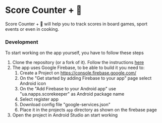 # Score Counter + 🎲

Score Counter + 🎲 will help you to track scores in board games, sport events or even in cooking.

### Development

To start working on the app yourself, you have to follow these steps

1. Clone the repository (or a fork of it). Follow the instructions [here](http://help.github.com/fork-a-repo/)
2. The app uses Google Firebase, to be able to build it you need to:
   1. Create a Project on https://console.firebase.google.com/ 
   2. On the "Get started by adding Firebase to your app" page select Android icon
   3. On the "Add Firebase to your Android app" use "ua.napps.scorekeeper" as Android package name 
   4. Select register app
   5. Download config file "google-services.json"
   6. Place it in the projects `app` directory as shown on the firebase page
3. Open the project in Android Studio an start working
